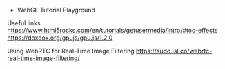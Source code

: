- WebGL Tutorial Playground

Useful links
https://www.html5rocks.com/en/tutorials/getusermedia/intro/#toc-effects
https://doxdox.org/gpujs/gpu.js/1.2.0

Using WebRTC for Real-Time Image Filtering
https://sudo.isl.co/webrtc-real-time-image-filtering/
